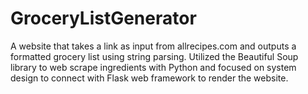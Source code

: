 # GroceryListGenerator
A website that takes a link as input from allrecipes.com and outputs a formatted grocery list using string parsing.  Utilized the Beautiful Soup library to web scrape ingredients with Python and focused on system design to connect with Flask web framework to render the website.
